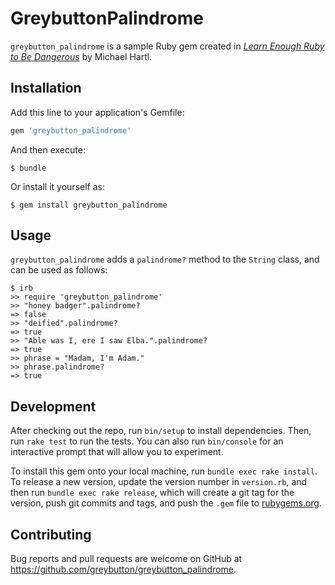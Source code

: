 # GreybuttonPalindrome

`greybutton_palindrome` is a sample Ruby gem created in [*Learn Enough Ruby to Be Dangerous*](https://www.learnenough.com/ruby-tutorial) by Michael Hartl.

## Installation

Add this line to your application's Gemfile:

```ruby
gem 'greybutton_palindrome'
```

And then execute:

    $ bundle

Or install it yourself as:

    $ gem install greybutton_palindrome

## Usage

`greybutton_palindrome` adds a `palindrome?` method to the `String` class, and can be used as follows:

```
$ irb
>> require 'greybutton_palindrome'
>> "honey badger".palindrome?
=> false
>> "deified".palindrome?
=> true
>> "Able was I, ere I saw Elba.".palindrome?
=> true
>> phrase = "Madam, I'm Adam."
>> phrase.palindrome?
=> true
```

## Development

After checking out the repo, run `bin/setup` to install dependencies. Then, run `rake test` to run the tests. You can also run `bin/console` for an interactive prompt that will allow you to experiment.

To install this gem onto your local machine, run `bundle exec rake install`. To release a new version, update the version number in `version.rb`, and then run `bundle exec rake release`, which will create a git tag for the version, push git commits and tags, and push the `.gem` file to [rubygems.org](https://rubygems.org).

## Contributing

Bug reports and pull requests are welcome on GitHub at https://github.com/greybutton/greybutton_palindrome.

